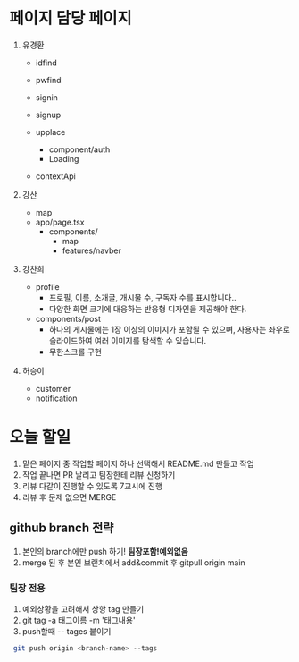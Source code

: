 # 페이지 담당 페이지

1. 유경환

   - idfind
   - pwfind
   - signin
   - signup
   - upplace

     - component/auth
     - Loading

   - contextApi

2. 강산

   - map
   - app/page.tsx
     - components/
       - map
       - features/navber

3. 강찬희

   - profile
     - 프로필, 이름, 소개글, 개시물 수, 구독자 수를 표시합니다..
     - 다양한 화면 크기에 대응하는 반응형 디자인을 제공해야 한다.
   - components/post
     - 하나의 게시물에는 1장 이상의 이미지가 포함될 수 있으며, 사용자는 좌우로 슬라이드하여 여러 이미지를 탐색할 수 있습니다.
     - 무한스크롤 구현

4. 허승이
   - customer
   - notification

# 오늘 할일

1. 맡은 페이지 중 작업할 페이지 하나 선택해서 README.md 만들고 작업
2. 작업 끝나면 PR 날리고 팀장한테 리뷰 신청하기
3. 리뷰 다같이 진행할 수 있도록 7교시에 진행
4. 리뷰 후 문제 없으면 MERGE

## github branch 전략

1. 본인의 branch에만 push 하기! **팀장포함!예외없음**
2. merge 된 후 본인 브랜치에서 add&commit 후 gitpull origin main

### 팀장 전용

1. 예외상황을 고려해서 상항 tag 만들기
2. git tag -a 태그이름 -m '태그내용'
3. push할때 -- tages 붙이기

```bash
 git push origin <branch-name> --tags
```
